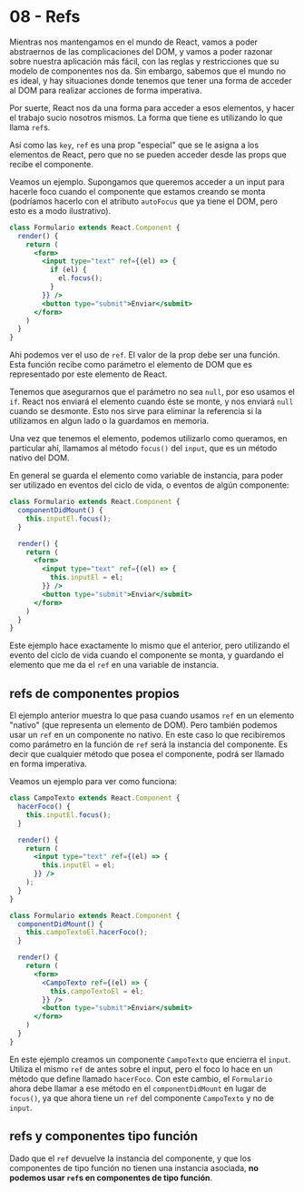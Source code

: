 # 08 - Refs

Mientras nos mantengamos en el mundo de React, vamos a poder abstraernos de las complicaciones del DOM, y vamos a poder razonar sobre nuestra aplicación más fácil, con las reglas y restricciones que su modelo de componentes nos da. Sin embargo, sabemos que el mundo no es ideal, y hay situaciones donde tenemos que tener una forma de acceder al DOM para realizar acciones de forma imperativa.

Por suerte, React nos da una forma para acceder a esos elementos, y hacer el trabajo sucio nosotros mismos. La forma que tiene es utilizando lo que llama `ref`s.

Así como las `key`, `ref` es una prop "especial" que se le asigna a los elementos de React, pero que no se pueden acceder desde las props que recibe el componente.

Veamos un ejemplo. Supongamos que queremos acceder a un input para hacerle foco cuando el componente que estamos creando se monta (podríamos hacerlo con el atributo `autoFocus` que ya tiene el DOM, pero esto es a modo ilustrativo).

```jsx
class Formulario extends React.Component {
  render() {
    return (
      <form>
        <input type="text" ref={(el) => {
          if (el) {
            el.focus();
          }
        }} />
        <button type="submit">Enviar</submit>
      </form>
    )
  }
}
```

Ahi podemos ver el uso de `ref`. El valor de la prop debe ser una función. Esta función recibe como parámetro el elemento de DOM que es representado por este elemento de React.

Tenemos que asegurarnos que el parámetro no sea `null`, por eso usamos el `if`. React nos enviará el elemento cuando éste se monte, y nos enviará `null` cuando se desmonte. Esto nos sirve para eliminar la referencia si la utilizamos en algun lado o la guardamos en memoria.

Una vez que tenemos el elemento, podemos utilizarlo como queramos, en particular ahí, llamamos al método `focus()` del `input`, que es un método nativo del DOM.

En general se guarda el elemento como variable de instancia, para poder ser utilizado en eventos del ciclo de vida, o eventos de algún componente:

```jsx
class Formulario extends React.Component {
  componentDidMount() {
    this.inputEl.focus();
  }

  render() {
    return (
      <form>
        <input type="text" ref={(el) => {
          this.inputEl = el;
        }} />
        <button type="submit">Enviar</submit>
      </form>
    )
  }
}
```

Este ejemplo hace exactamente lo mismo que el anterior, pero utilizando el evento del ciclo de vida cuando el componente se monta, y guardando el elemento que me da el `ref` en una variable de instancia.

## refs de componentes propios

El ejemplo anterior muestra lo que pasa cuando usamos `ref` en un elemento "nativo" (que representa un elemento de DOM). Pero también podemos usar un `ref` en un componente no nativo. En este caso lo que recibiremos como parámetro en la función de `ref` será la instancia del componente. Es decir que cualquier método que posea el componente, podrá ser llamado en forma imperativa.

Veamos un ejemplo para ver como funciona:

```jsx
class CampoTexto extends React.Component {
  hacerFoco() {
    this.inputEl.focus();
  }

  render() {
    return (
      <input type="text" ref={(el) => {
        this.inputEl = el;
      }} />
    );
  }
}

class Formulario extends React.Component {
  componentDidMount() {
    this.campoTextoEl.hacerFoco();
  }

  render() {
    return (
      <form>
        <CampoTexto ref={(el) => {
          this.campoTextoEl = el;
        }} />
        <button type="submit">Enviar</submit>
      </form>
    )
  }
}
```

En este ejemplo creamos un componente `CampoTexto` que encierra el `input`. Utiliza el mismo `ref` de antes sobre el input, pero el foco lo hace en un método que define llamado `hacerFoco`. Con este cambio, el `Formulario` ahora debe llamar a ese método en el `componentDidMount` en lugar de `focus()`, ya que ahora tiene un `ref` del componente `CampoTexto` y no de `input`.

## refs y componentes tipo función

Dado que el `ref` devuelve la instancia del componente, y que los componentes de tipo función no tienen una instancia asociada, **no podemos usar `ref`s en componentes de tipo función**.